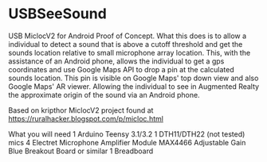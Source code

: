 # USBSeeSound
USB MiclocV2 for Android Proof of Concept. What this does is to allow a individual to detect a sound that is above a cutoff threshold and get the sounds
location relative to small microphone array location. This, with the assistance of an Android phone, allows the individual to get a gps coordinates and use Google Maps
API to drop a pin at the calculated sounds location. This pin is visible on Google Maps' top down view and also Google Maps' AR viewer. Allowing the individual to see in Augmented Realty the approximate origin of the sound via an Android phone. 

Based on kripthor MiclocV2 project found at https://ruralhacker.blogspot.com/p/micloc.html

What you will need
1 Arduino Teensy 3.1/3.2
1 DTH11/DTH22 (not tested) mics
4 Electret Microphone Amplifier Module MAX4466 Adjustable Gain Blue Breakout Board or similar
1 Breadboard


